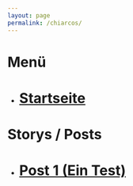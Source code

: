 ```yaml
---
layout: page
permalink: /chiarcos/
---
```


# Menü

- #  [Startseite](/chiarcos/)

# Storys / Posts

- # [Post 1 (Ein Test)](/chiarcos/post1)
